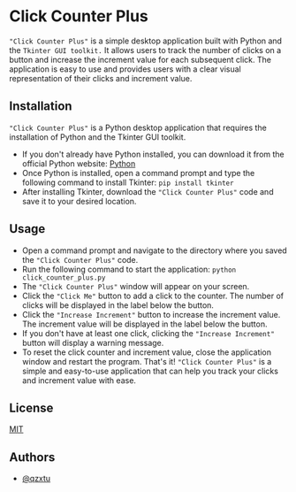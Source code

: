 # Click Counter Plus

```"Click Counter Plus"``` is a simple desktop application built with Python and the ```Tkinter GUI toolkit.``` It allows users to track the number of clicks on a button and increase the increment value for each subsequent click. The application is easy to use and provides users with a clear visual representation of their clicks and increment value.
## Installation

```"Click Counter Plus"``` is a Python desktop application that requires the installation of Python and the Tkinter GUI toolkit.

- If you don't already have Python installed, you can download it from the official Python website: [Python](https://www.python.org/downloads)
- Once Python is installed, open a command prompt and type the following command to install Tkinter: ```pip install tkinter```
- After installing Tkinter, download the ```"Click Counter Plus"``` code and save it to your desired location.

## Usage

- Open a command prompt and navigate to the directory where you saved the ```"Click Counter Plus"``` code.
- Run the following command to start the application: ```python click_counter_plus.py```
- The ```"Click Counter Plus"``` window will appear on your screen.
- Click the ```"Click Me"``` button to add a click to the counter. The number of clicks will be displayed in the label below the button.
- Click the ```"Increase Increment"``` button to increase the increment value. The increment value will be displayed in the label below the button.
- If you don't have at least one click, clicking the ```"Increase Increment"``` button will display a warning message.
- To reset the click counter and increment value, close the application window and restart the program.
That's it! ```"Click Counter Plus"``` is a simple and easy-to-use application that can help you track your clicks and increment value with ease.
## License

[MIT](https://rapidapi.com/openai-api-openai-api-default/api/openai80/)


## Authors

- [@qzxtu](https://www.github.com/qzxtu)
